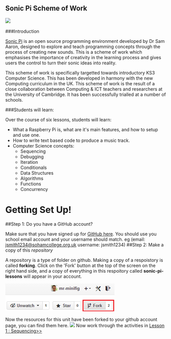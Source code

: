 ## Sonic Pi Scheme of Work

![](sonic-pi.png)

###Introduction

[Sonic Pi](http://www.cl.cam.ac.uk/projects/raspberrypi/sonicpi/) is an open source programming environment developed by Dr Sam Aaron, designed to explore and teach programming concepts through the process of creating new sounds. This is a scheme of work which emphasises the importance of creativity in the learning process and gives users the control to turn their sonic ideas into reality.

This scheme of work is specifically targetted towards introductory KS3 Computer Science. This has been developed in harmony with the new Computing curriculum in the UK. This scheme of work is the result of a close collaboration between Computing & ICT teachers and researchers at the University of Cambridge. It has been successfully trialled at a number of schools.

###Students will learn:

Over the course of six lessons, students will learn:

- What a Raspberry Pi is, what are it's main features, and how to setup and use one.
- How to write text based code to produce a music track.
- Computer Science concepts:
	- Sequencing
	- Debugging
	- Iteration
	- Conditionals
	- Data Structures
	- Algorithms
	- Functions
	- Concurrency

# Getting Set Up!

##Step 1: Do you have a GitHub account?

Make sure that you have signed up for [GitHub here](https://github.com/). You should use you school email account and your username should match. eg (email: jsmith1234@sohamcollege.org.uk username: jsmith1234)
##Step 2: Make a copy of this *repository*

A repository is a type of folder on github. Making a copy of a respoistory is called **forking**. Click on the 'Fork' button at the top of the screen on the right hand side, and a copy of everything in this respoitory called **sonic-pi-lessons** will appear in your account.

![](Images/fork.png)

Now the resources for this unit have been forked to your github account page, you can find them here.
![](Images/forked.png)
Now work through the activities in [Lesson 1 : Sequencing>>](Lesson-1)
